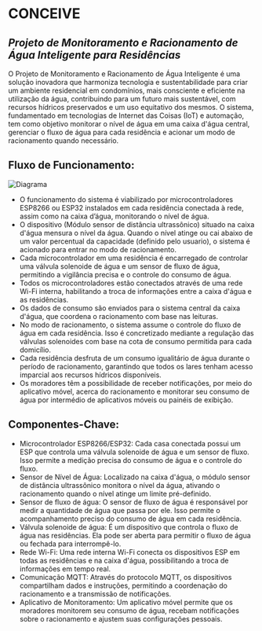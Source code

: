 # CONCEIVE
## _Projeto de Monitoramento e Racionamento de Água Inteligente para Residências_

O Projeto de Monitoramento e Racionamento de Água Inteligente é uma solução inovadora que harmoniza tecnologia e sustentabilidade para criar um ambiente residencial em condomínios, mais consciente e eficiente na utilização da água, contribuindo para um futuro mais sustentável, com recursos hídricos preservados e um uso equitativo dos mesmos. O sistema, fundamentado em tecnologias de Internet das Coisas (IoT) e automação, tem como objetivo monitorar o nível de água em uma caixa d'água central, gerenciar o fluxo de água para cada residência e acionar um modo de racionamento quando necessário.

## Fluxo de Funcionamento:

![Diagrama](./Diagrama.png)

- O funcionamento do sistema é viabilizado por microcontroladores ESP8266 ou ESP32 instalados em cada residência conectada à rede, assim como na caixa d’água, monitorando o nível de água.
- O dispositivo (Módulo sensor de distância ultrassônico) situado na caixa d'água mensura o nível da água. Quando o nível atinge ou cai abaixo de um valor percentual da capacidade (definido pelo usuario), o sistema é acionado para entrar no modo de racionamento.
- Cada microcontrolador em uma residência é encarregado de controlar uma válvula solenoide de água e um sensor de fluxo de água, permitindo a vigilância precisa e o controle do consumo de água.
- Todos os microcontroladores estão conectados através de uma rede Wi-Fi interna, habilitando a troca de informações entre a caixa d'água e as residências.
- Os dados de consumo são enviados para o sistema central da caixa d'água, que coordena o racionamento com base nas leituras.
- No modo de racionamento, o sistema assume o controle do fluxo de água em cada residência. Isso é concretizado mediante a regulação das válvulas solenoides com base na cota de consumo permitida para cada domicílio.
- Cada residência desfruta de um consumo igualitário de água durante o período de racionamento, garantindo que todos os lares tenham acesso imparcial aos recursos hídricos disponíveis.
- Os moradores têm a possibilidade de receber notificações, por meio do aplicativo móvel, acerca do racionamento e monitorar seu consumo de água por intermédio de aplicativos móveis ou painéis de exibição.

## Componentes-Chave:

- Microcontrolador ESP8266/ESP32: Cada casa conectada possui um ESP que controla uma válvula solenoide de água e um sensor de fluxo. Isso permite a medição precisa do consumo de água e o controle do fluxo.
- Sensor de Nível de Água: Localizado na caixa d'água, o módulo sensor de distância ultrassônico monitora o nível da água, ativando o racionamento quando o nível atinge um limite pré-definido.
- Sensor de fluxo de água: O sensor de fluxo de água é responsável por medir a quantidade de água que passa por ele. Isso permite o acompanhamento preciso do consumo de água em cada residência.
- Válvula solenoide de água: É um dispositivo que controla o fluxo de água nas residências. Ela pode ser aberta para permitir o fluxo de água ou fechada para interrompê-lo.
- Rede Wi-Fi: Uma rede interna Wi-Fi conecta os dispositivos ESP em todas as residências e na caixa d'água, possibilitando a troca de informações em tempo real.
- Comunicação MQTT: Através do protocolo MQTT, os dispositivos compartilham dados e instruções, permitindo a coordenação do racionamento e a transmissão de notificações.
- Aplicativo de Monitoramento: Um aplicativo móvel permite que os moradores monitorem seu consumo de água, recebam notificações sobre o racionamento e ajustem suas configurações pessoais. 

